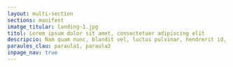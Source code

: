```yaml
---
layout: multi-section
sections: manifest
imatge_titular: landing-1.jpg
titol: Lorem ipsum dolor sit amet, consectetuer adipiscing elit
descripcio: Nam quam nunc, blandit vel, luctus pulvinar, hendrerit id, lorem.
paraules_clau: paraula1, paraula2
inpage_nav: true
---
```

